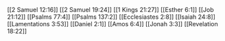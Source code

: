 [[2 Samuel 12:16]]
[[2 Samuel 19:24]]
[[1 Kings 21:27]]
[[Esther 6:1]]
[[Job 21:12]]
[[Psalms 77:4]]
[[Psalms 137:2]]
[[Ecclesiastes 2:8]]
[[Isaiah 24:8]]
[[Lamentations 3:53]]
[[Daniel 2:1]]
[[Amos 6:4]]
[[Jonah 3:3]]
[[Revelation 18:22]]
